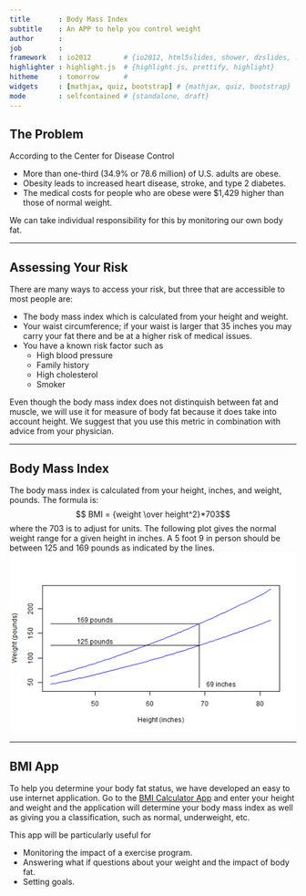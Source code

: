 ```yaml
---
title       : Body Mass Index
subtitle    : An APP to help you control weight
author      : 
job         : 
framework   : io2012        # {io2012, html5slides, shower, dzslides, ...}
highlighter : highlight.js  # {highlight.js, prettify, highlight}
hitheme     : tomorrow      # 
widgets     : [mathjax, quiz, bootstrap] # {mathjax, quiz, bootstrap}
mode        : selfcontained # {standalone, draft}
---
```


## The Problem

According to the Center for Disease Control

* More than one-third (34.9% or 78.6 million) of U.S. adults are obese. 
* Obesity leads to increased heart disease, stroke, and type 2 diabetes.
* The medical costs for people who are obese were $1,429 higher than those of normal weight. 

We can take individual responsibility for this by monitoring our own body fat.

---

## Assessing Your Risk

There are many ways to access your risk, but three that are accessible to most people are:

* The body mass index which is calculated from your height and weight.
* Your waist circumference; if your waist is larger that 35 inches you may carry your fat there and be at a higher risk of medical issues.
* You have a known risk factor such as
  * High blood pressure
  * Family history
  * High cholesterol
  * Smoker  
  
Even though the body mass index does not distinquish between fat and muscle, we will use it for measure of body fat because it does take into account height.  We suggest that you use this metric in combination with advice from your physician.

---  


## Body Mass Index

The body mass index is calculated from your height, inches, and weight, pounds.  The formula is:
$$ BMI = {weight \over height^2}*703$$
where the 703 is to adjust for units.  The following plot gives the normal weight range for a given height in inches.  A 5 foot 9 in person should be between 125 and 169 pounds as indicated by the lines.  
![plot of chunk unnamed-chunk-1](assets/fig/unnamed-chunk-1-1.png) 

    


---

## BMI App

To help you determine your body fat status, we have developed an easy to use internet application.  Go to the [BMI Calculator App](https://anand336.shinyapps.io/BMI_Calc) and enter your height and weight and the application will determine your body mass index as well as giving you a classification, such as normal, underweight, etc.  

This app will be particularly useful for


* Monitoring the impact of a exercise program. 
* Answering what if questions about your weight and the impact of body fat.
* Setting goals. 


